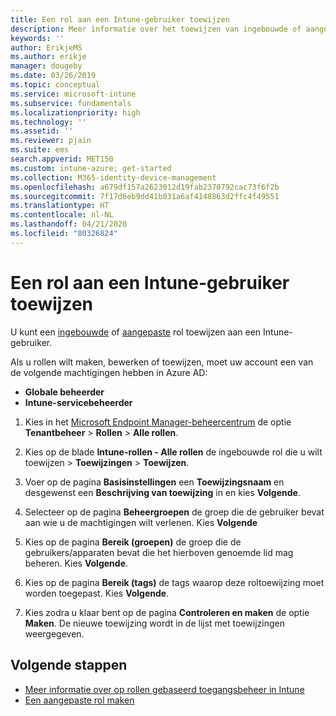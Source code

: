 ```yaml
---
title: Een rol aan een Intune-gebruiker toewijzen
description: Meer informatie over het toewijzen van ingebouwde of aangepaste rollen aan gebruikers in Microsoft Intune.
keywords: ''
author: ErikjeMS
ms.author: erikje
manager: dougeby
ms.date: 03/26/2019
ms.topic: conceptual
ms.service: microsoft-intune
ms.subservice: fundamentals
ms.localizationpriority: high
ms.technology: ''
ms.assetid: ''
ms.reviewer: pjain
ms.suite: ems
search.appverid: MET150
ms.custom: intune-azure; get-started
ms.collection: M365-identity-device-management
ms.openlocfilehash: a679df157a2623012d19fab2370792cac73f6f2b
ms.sourcegitcommit: 7f17d6eb9dd41b031a6af4148863d2ffc4f49551
ms.translationtype: HT
ms.contentlocale: nl-NL
ms.lasthandoff: 04/21/2020
ms.locfileid: "80326824"
---
```

# <a name="assign-a-role-to-an-intune-user"></a>Een rol aan een Intune-gebruiker toewijzen

U kunt een [ingebouwde](role-based-access-control.md#built-in-roles) of [aangepaste](create-custom-role.md) rol toewijzen aan een Intune-gebruiker.

Als u rollen wilt maken, bewerken of toewijzen, moet uw account een van de volgende machtigingen hebben in Azure AD:
- **Globale beheerder**
- **Intune-servicebeheerder**

1. Kies in het [Microsoft Endpoint Manager-beheercentrum](https://go.microsoft.com/fwlink/?linkid=2109431) de optie **Tenantbeheer** > **Rollen** > **Alle rollen**.

2. Kies op de blade **Intune-rollen - Alle rollen** de ingebouwde rol die u wilt toewijzen > **Toewijzingen** > **Toewijzen**.

5. Voer op de pagina **Basisinstellingen** een **Toewijzingsnaam** en desgewenst een **Beschrijving van toewijzing** in en kies **Volgende**.

6. Selecteer op de pagina **Beheergroepen** de groep die de gebruiker bevat aan wie u de machtigingen wilt verlenen. Kies **Volgende**

7. Kies op de pagina **Bereik (groepen)** de groep die de gebruikers/apparaten bevat die het hierboven genoemde lid mag beheren. Kies **Volgende**.

8. Kies op de pagina **Bereik (tags)** de tags waarop deze roltoewijzing moet worden toegepast. Kies **Volgende**.

9. Kies zodra u klaar bent op de pagina **Controleren en maken** de optie **Maken**. De nieuwe toewijzing wordt in de lijst met toewijzingen weergegeven.

## <a name="next-steps"></a>Volgende stappen
- [Meer informatie over op rollen gebaseerd toegangsbeheer in Intune](role-based-access-control.md)
- [Een aangepaste rol maken](create-custom-role.md)


